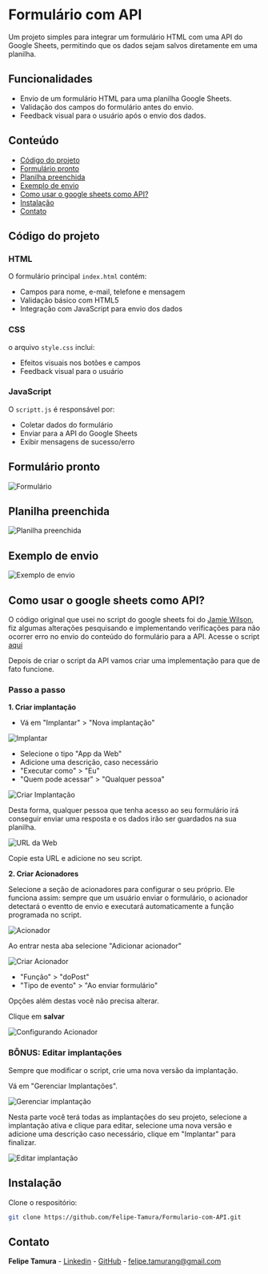 # Formulário com API

Um projeto simples para integrar um formulário HTML com uma API do Google Sheets, permitindo que os dados sejam salvos diretamente em uma planilha.

## Funcionalidades

- Envio de um formulário HTML para uma planilha Google Sheets.
- Validação dos campos do formulário antes do envio.
- Feedback visual para o usuário após o envio dos dados.

## Conteúdo

- [Código do projeto](#código-do-projeto)
- [Formulário pronto](#formulário-pronto)
- [Planilha preenchida](#planilha-preenchida)
- [Exemplo de envio](#exemplo-de-envio)
- [Como usar o google sheets como API?](#como-usar-o-google-sheets-como-api)
- [Instalação](#instalação)
- [Contato](#contato)

## Código do projeto

### HTML
O formulário principal `index.html` contém:
- Campos para nome, e-mail, telefone e mensagem
- Validação básico com  HTML5
- Integração com JavaScript para envio dos dados

### CSS
o arquivo `style.css` inclui:
<!-- - Layout responsivo para diferente telas -->
- Efeitos visuais nos botões e campos
- Feedback visual para o usuário

### JavaScript
O `scriptt.js` é responsável por:
- Coletar dados do formulário
- Enviar para a API do Google Sheets
- Exibir mensagens de sucesso/erro

## Formulário pronto
![Formulário](./public/docs/images/Formulario.png)

## Planilha preenchida
![Planilha preenchida](./public/docs/images/Planilha.png)

## Exemplo de envio
![Exemplo de envio](./public/docs/GIF/Exemplo%20de%20envio.gif)

## Como usar o google sheets como API?

O código original que usei no script do google sheets foi do [Jamie Wilson](https://github.com/jamiewilson/form-to-google-sheets), fiz algumas alterações pesquisando e implementando verificações para não ocorrer erro no envio do conteúdo do formulário para a API. Acesse o script [aqui](./public/script%20google%20sheets/script.gs)

Depois de criar o script da API vamos criar uma implementação para que de fato funcione.

### Passo a passo

**1. Criar implantação**
- Vá em "Implantar" > "Nova implantação"

![Implantar](./public/docs/images/Implantar.png)

- Selecione o tipo "App da Web"
- Adicione uma descrição, caso necessário
- "Executar como" > "Eu"
- "Quem pode acessar" > "Qualquer pessoa"

![Criar Implantação](./public/docs/images/Criar%20Implantação.png)

Desta forma, qualquer pessoa que tenha acesso ao seu formulário irá conseguir enviar uma resposta e os dados irão ser guardados na sua planilha.

![URL da Web](./public/docs/images/URL%20da%20web.png)

Copie esta URL e adicione no seu script.

**2. Criar Acionadores**

Selecione a seção de acionadores para configurar o seu próprio. Ele funciona assim: sempre que um usuário enviar o formulário, o acionador detectará o eventto de envio e executará automaticamente a função programada no script.

![Acionador](./public/docs/images/Acionador.png)

Ao entrar nesta aba selecione "Adicionar acionador"

![Criar Acionador](./public/docs/images/Criar%20Acionador.png)

- "Função" > "doPost"
- "Tipo de evento" > "Ao enviar formulário"

Opções além destas você não precisa alterar.

Clique em **salvar**

![Configurando Acionador](./public/docs/images/Configurando%20Acionador.png)

### BÔNUS: Editar implantações

Sempre que modificar o script, crie uma nova versão da implantação.

Vá em "Gerenciar Implantações".

![Gerenciar implantação](./public/docs/images/Implantar.png)

Nesta parte você terá todas as implantações do seu projeto, selecione a implantação ativa e clique para editar, selecione uma nova versão e adicione uma descrição caso necessário, clique em "Implantar" para finalizar.

![Editar implantação](./public/docs/images/Editar%20implantação.png)

## Instalação

Clone o respositório:
```bash
git clone https://github.com/Felipe-Tamura/Formulario-com-API.git
```

## Contato

**Felipe Tamura** - [Linkedin](https://www.linkedin.com/in/felipe-tamura-b35373215/) - [GitHub](https://github.com/Felipe-Tamura) - [felipe.tamurang@gmail.com](mailto:felipe.tamurang@gmail.com?subject=Contato%20via%20Github)